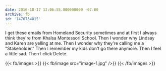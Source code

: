 ```yaml
---
date: 2016-10-17 13:06:55.000000000 -07:00
archive: fb
id: '1476734815'
---
```


I get these emails from Homeland Security sometimes and at first I always think they're from Khalsa Montessori School. Then I wonder why Lindsay and Karen are yelling at me. Then I wonder why they're calling me a "Stakeholder." Then I remember my kids don't go there anymore. Then I feel a little sad. Then I click Delete.

{{< fb/images >}}
{{< fb/image src="image-1.jpg" />}}
{{< /fb/images >}}
